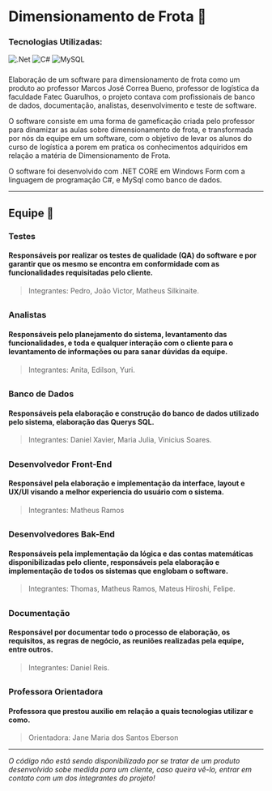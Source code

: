 # Dimensionamento de Frota 🚛

### Tecnologias Utilizadas: 
![.Net](https://img.shields.io/badge/.NET-5C2D91?style=for-the-badge&logo=.net&logoColor=white)
![C#](https://img.shields.io/badge/c%23-%23239120.svg?style=for-the-badge&logo=csharp&logoColor=white)
![MySQL](https://img.shields.io/badge/mysql-4479A1.svg?style=for-the-badge&logo=mysql&logoColor=white)

###

Elaboração de um software para dimensionamento de frota como um produto ao professor Marcos José Correa Bueno, professor de logística da faculdade Fatec Guarulhos, o projeto contava com profissionais de banco de dados, documentação, analistas, desenvolvimento e teste de software.

O software consiste em uma forma de gameficação criada pelo professor para dinamizar as aulas sobre dimensionamento de frota, e transformada por nós da equipe em um software, com o objetivo de levar os alunos do curso de logística a porem em pratica os conhecimentos adquiridos em relação a matéria de Dimensionamento de Frota.

O software foi desenvolvido com .NET CORE em Windows Form com a linguagem de programação C#, e MySql como banco de dados.

<hr>

## Equipe 👥

### **Testes**

#### Responsáveis por realizar os testes de qualidade (QA) do software e por garantir que os mesmo se encontra em conformidade com as funcionalidades requisitadas pelo cliente.

> Integrantes: Pedro, João Victor, Matheus Silkinaite.

##

### **Analistas**

#### Responsáveis pelo planejamento do sistema, levantamento das funcionalidades, e toda e qualquer interação com o cliente para o levantamento de informações ou para sanar dúvidas da equipe.

> Integrantes: Anita, Edilson, Yuri.
 
##

### **Banco de Dados**

#### Responsáveis pela elaboração e construção do banco de dados utilizado pelo sistema, elaboração das Querys SQL.

> Integrantes: Daniel Xavier, Maria Julia, Vinicius Soares.

##

### **Desenvolvedor Front-End**

#### Responsável pela elaboração e implementação da interface, layout e UX/UI visando a melhor experiencia do usuário com o sistema.

> Integrantes: Matheus Ramos

##

### **Desenvolvedores Bak-End**

#### Responsáveis pela implementação da lógica e das contas matemáticas disponibilizadas pelo cliente, responsáveis pela elaboração e implementação de todos os sistemas que englobam o software.

> Integrantes: Thomas, Matheus Ramos, Mateus Hiroshi, Felipe.
 
##

### **Documentação**

#### Responsável por documentar todo o processo de elaboração, os requisitos, as regras de negócio, as reuniões realizadas pela equipe, entre outros.

> Integrantes: Daniel Reis.

##

### **Professora Orientadora**

#### Professora que prestou auxilio em relação a quais tecnologias utilizar e como.

> Orientadora: Jane Maria dos Santos Eberson

<hr>

_O código não está sendo disponibilizado por se tratar de um produto desenvolvido sobe medida para um cliente, caso queira vê-lo, entrar em contato com um dos integrantes do projeto!_
